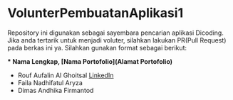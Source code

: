 # VolunterPembuatanAplikasi1

Repository ini digunakan sebagai sayembara pencarian aplikasi Dicoding. Jika anda tertarik untuk menjadi voluter, silahkan lakukan PR(Pull Request) pada berkas ini ya. Silahkan gunakan format sebagai berikut:

**\* Nama Lengkap, [Nama Portofolio](Alamat Portofolio)**

  * Rouf Aufalin Al Ghoitsal [LinkedIn](www.linkedin.com/in/ro-uf-aufalin-al-ghoitsal-3606a0221)
  * Faila Nadhifatul Aryza
  * Dimas Andhika Firmantod
